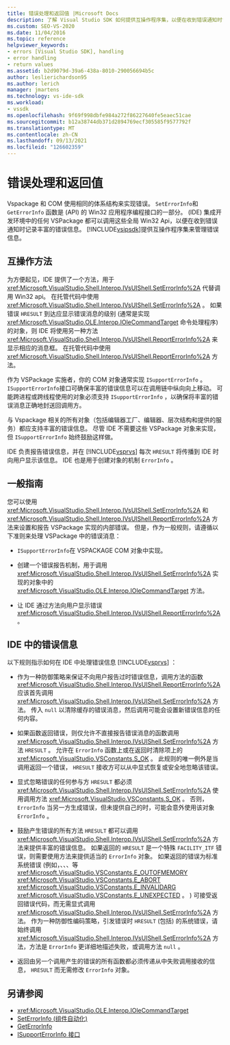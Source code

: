 ```yaml
---
title: 错误处理和返回值 |Microsoft Docs
description: 了解 Visual Studio SDK 如何提供互操作程序集，以便在收到错误通知时记录丰富的错误信息。
ms.custom: SEO-VS-2020
ms.date: 11/04/2016
ms.topic: reference
helpviewer_keywords:
- errors [Visual Studio SDK], handling
- error handling
- return values
ms.assetid: b2d9079d-39a6-438a-8010-290056694b5c
author: leslierichardson95
ms.author: lerich
manager: jmartens
ms.technology: vs-ide-sdk
ms.workload:
- vssdk
ms.openlocfilehash: 9f69f998dbfe984a272f86227640fe5eaec51cae
ms.sourcegitcommit: b12a38744db371d2894769ecf305585f9577792f
ms.translationtype: MT
ms.contentlocale: zh-CN
ms.lasthandoff: 09/13/2021
ms.locfileid: "126602359"
---
```

# <a name="error-handling-and-return-values"></a>错误处理和返回值
Vspackage 和 COM 使用相同的体系结构来实现错误。 `SetErrorInfo`和 `GetErrorInfo` 函数是 (API) 的 Win32 应用程序编程接口的一部分。  (IDE) 集成开发环境中的任何 VSPackage 都可以调用这些全局 Win32 Api，以便在收到错误通知时记录丰富的错误信息。 [!INCLUDE[vsipsdk](../extensibility/includes/vsipsdk_md.md)]提供互操作程序集来管理错误信息。

## <a name="interop-methods"></a>互操作方法
 为方便起见，IDE 提供了一个方法，用于 <xref:Microsoft.VisualStudio.Shell.Interop.IVsUIShell.SetErrorInfo%2A> 代替调用 Win32 api。 在托管代码中使用 <xref:Microsoft.VisualStudio.Shell.Interop.IVsUIShell.SetErrorInfo%2A> 。 如果错误 `HRESULT` 到达应显示错误消息的级别 (通常是实现 <xref:Microsoft.VisualStudio.OLE.Interop.IOleCommandTarget> 命令处理程序) 的对象，则 IDE 将使用另一种方法 <xref:Microsoft.VisualStudio.Shell.Interop.IVsUIShell.ReportErrorInfo%2A> 来显示相应的消息框。 在托管代码中使用 <xref:Microsoft.VisualStudio.Shell.Interop.IVsUIShell.ReportErrorInfo%2A> 方法。

 作为 VSPackage 实施者，你的 COM 对象通常实现 `ISupportErrorInfo` 。 `ISupportErrorInfo`接口可确保丰富的错误信息可以在调用链中纵向向上移动。 可能跨进程或跨线程使用的对象必须支持 `ISupportErrorInfo` ，以确保将丰富的错误消息正确地封送回调用方。

 与 Vspackage 相关的所有对象（包括编辑器工厂、编辑器、层次结构和提供的服务）都应支持丰富的错误信息。 尽管 IDE 不需要这些 VSPackage 对象来实现，但 `ISupportErrorInfo` 始终鼓励这样做。

 IDE 负责报告错误信息，并在 [!INCLUDE[vsprvs](../code-quality/includes/vsprvs_md.md)] 每次 `HRESULT` 将传播到 IDE 时向用户显示该信息。 IDE 也是用于创建对象的机制 `ErrorInfo` 。

## <a name="general-guidelines"></a>一般指南
 您可以使用 <xref:Microsoft.VisualStudio.Shell.Interop.IVsUIShell.SetErrorInfo%2A> 和 <xref:Microsoft.VisualStudio.Shell.Interop.IVsUIShell.ReportErrorInfo%2A> 方法来设置和报告 VSPackage 实现的内部错误。 但是，作为一般规则，请遵循以下准则来处理 VSPackage 中的错误消息：

- `ISupportErrorInfo`在 VSPACKAGE COM 对象中实现。

- 创建一个错误报告机制，用于调用 <xref:Microsoft.VisualStudio.Shell.Interop.IVsUIShell.SetErrorInfo%2A> 实现的对象中的 <xref:Microsoft.VisualStudio.OLE.Interop.IOleCommandTarget> 方法。

- 让 IDE 通过方法向用户显示错误 <xref:Microsoft.VisualStudio.Shell.Interop.IVsUIShell.ReportErrorInfo%2A> 。

## <a name="error-information-in-the-ide"></a>IDE 中的错误信息
 以下规则指示如何在 IDE 中处理错误信息 [!INCLUDE[vsprvs](../code-quality/includes/vsprvs_md.md)] ：

- 作为一种防御策略来保证不向用户报告过时错误信息，调用方法的函数 <xref:Microsoft.VisualStudio.Shell.Interop.IVsUIShell.ReportErrorInfo%2A> 应该首先调用 <xref:Microsoft.VisualStudio.Shell.Interop.IVsUIShell.SetErrorInfo%2A> 方法。 传入 `null` 以清除缓存的错误消息，然后调用可能会设置新错误信息的任何内容。

- 如果函数返回错误，则仅允许不直接报告错误消息的函数调用 <xref:Microsoft.VisualStudio.Shell.Interop.IVsUIShell.SetErrorInfo%2A> 方法 `HRESULT` 。 允许在 `ErrorInfo` 函数上或在返回时清除项上的 <xref:Microsoft.VisualStudio.VSConstants.S_OK> 。 此规则的唯一例外是当调用返回一个错误， `HRESULT` 接收方可以从中显式恢复或安全地忽略该错误。

- 显式忽略错误的任何参与方 `HRESULT` 都必须 <xref:Microsoft.VisualStudio.Shell.Interop.IVsUIShell.SetErrorInfo%2A> 使用调用方法 <xref:Microsoft.VisualStudio.VSConstants.S_OK> 。 否则， `ErrorInfo` 当另一方生成错误，但未提供自己的时，可能会意外使用该对象 `ErrorInfo` 。

- 鼓励产生错误的所有方法 `HRESULT` 都可以调用 <xref:Microsoft.VisualStudio.Shell.Interop.IVsUIShell.SetErrorInfo%2A> 方法来提供丰富的错误信息。 如果返回的 `HRESULT` 是一个特殊 `FACILITY_ITF` 错误，则需要使用方法来提供适当的 `ErrorInfo` 对象。 如果返回的错误为标准系统错误 (例如，、、、等 <xref:Microsoft.VisualStudio.VSConstants.E_OUTOFMEMORY> <xref:Microsoft.VisualStudio.VSConstants.E_ABORT> <xref:Microsoft.VisualStudio.VSConstants.E_INVALIDARG> <xref:Microsoft.VisualStudio.VSConstants.E_UNEXPECTED> 。 ) 可接受返回错误代码，而无需显式调用 <xref:Microsoft.VisualStudio.Shell.Interop.IVsUIShell.SetErrorInfo%2A> 方法。 作为一种防御性编码策略，引发错误时 `HRESULT` (包括) 的系统错误，请始终调用 <xref:Microsoft.VisualStudio.Shell.Interop.IVsUIShell.SetErrorInfo%2A> 方法，方法是 `ErrorInfo` 更详细地描述失败，或调用方法 `null` 。

- 返回由另一个调用产生的错误的所有函数都必须传递从中失败调用接收的信息， `HRESULT` 而无需修改 `ErrorInfo` 对象。

## <a name="see-also"></a>另请参阅
- <xref:Microsoft.VisualStudio.OLE.Interop.IOleCommandTarget>
- [SetErrorInfo (组件自动化) ](/previous-versions/windows/desktop/api/oleauto/nf-oleauto-seterrorinfo)
- [GetErrorInfo](/previous-versions/windows/desktop/api/oleauto/nf-oleauto-geterrorinfo)
- [ISupportErrorInfo 接口](/previous-versions/windows/desktop/api/oaidl/nn-oaidl-isupporterrorinfo)
